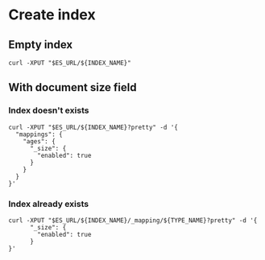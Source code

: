 #  Create index

## Empty index
```
curl -XPUT "$ES_URL/${INDEX_NAME}"
```

## With document size field
### Index doesn't exists
```
curl -XPUT "$ES_URL/${INDEX_NAME}?pretty" -d '{
  "mappings": {  
    "ages": {
      "_size": {
        "enabled": true
      }
    }
  }
}'
```
### Index already exists
```
curl -XPUT "$ES_URL/${INDEX_NAME}/_mapping/${TYPE_NAME}?pretty" -d '{
      "_size": {
        "enabled": true
      }
}'
```
